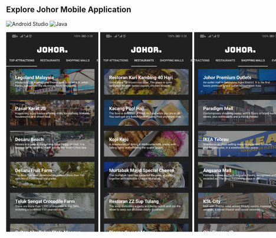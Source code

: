 ## Explore Johor Mobile Application

![Android Studio](https://img.shields.io/badge/Android_Studio-3DDC84?style=for-the-badge&logo=android-studio&logoColor=white) ![Java](https://img.shields.io/badge/Java-ED8B00?style=for-the-badge&logo=openjdk&logoColor=white)

<div style="display: flex; gap: 5px">
<img src="./app/src/images/user-interface/1.jpg" alt="User Interface 1" width="250"/>
<img src="./app/src/images/user-interface/2.jpg" alt="User Interface 2" width="250"/>
<img src="./app/src/images/user-interface/3.jpg" alt="User Interface 3" width="250"/>
<img src="./app/src/images/user-interface/4.jpg" alt="User Interface 4" width="250"/>
<div>

## Welcome! 👋

Explore Johor mobile application for lab assessment of mobile application development.
